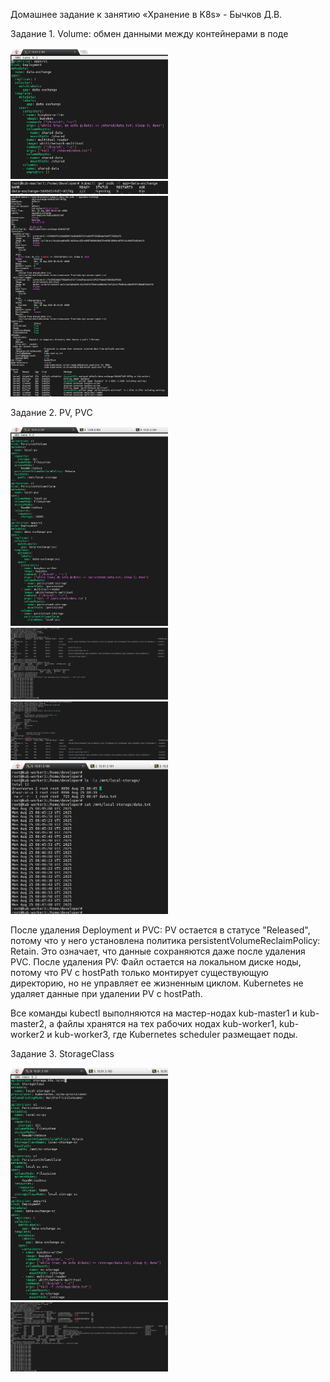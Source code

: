 
Домашнее задание к занятию «Хранение в K8s» - Бычков Д.В.



Задание 1. Volume: обмен данными между контейнерами в поде

<img src = "img/11.JPG" width = 50%>

<img src = "img/12.JPG" width = 50%>

<img src = "img/13.JPG" width = 50%>


Задание 2. PV, PVC

<img src = "img/21.JPG" width = 50%>

<img src = "img/22.JPG" width = 50%>

<img src = "img/23.JPG" width = 50%>

<img src = "img/24.JPG" width = 50%>

После удаления Deployment и PVC: PV остается в статусе "Released", потому что у него установлена политика persistentVolumeReclaimPolicy: Retain. Это означает, что данные сохраняются даже после удаления PVC.
После удаления PV: Файл остается на локальном диске ноды, потому что PV с hostPath только монтирует существующую директорию, но не управляет ее жизненным циклом. Kubernetes не удаляет данные при удалении PV с hostPath.

Все команды kubectl выполняются на мастер-нодах kub-master1 и kub-master2, а файлы хранятся на тех рабочих нодах kub-worker1, kub-worker2 и kub-worker3, где Kubernetes scheduler размещает поды.


Задание 3. StorageClass

<img src = "img/31.JPG" width = 50%>

<img src = "img/32.JPG" width = 50%>